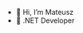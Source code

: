 - 👋 Hi, I’m Mateusz
- 👀 .NET Developer

<!---
alex100915/alex100915 is a ✨ special ✨ repository because its `README.md` (this file) appears on your GitHub profile.
You can click the Preview link to take a look at your changes.
--->
